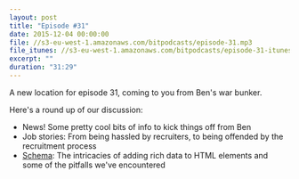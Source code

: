 ```yaml
---
layout: post
title: "Episode #31"
date: 2015-12-04 00:00:00
file: //s3-eu-west-1.amazonaws.com/bitpodcasts/episode-31.mp3
file_itunes: //s3-eu-west-1.amazonaws.com/bitpodcasts/episode-31-itunes.m4a
excerpt: ""
duration: "31:29"
---
```


A new location for episode 31, coming to you from Ben's war bunker.

Here's a round up of our discussion:

- News! Some pretty cool bits of info to kick things off from Ben
- Job stories: From being hassled by recruiters, to being offended by the recruitment process
- [Schema](https://schema.org/): The intricacies of adding rich data to HTML elements and some of the pitfalls we've encountered
